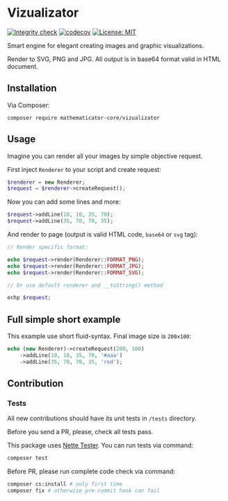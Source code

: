 # Vizualizator

[![Integrity check](https://github.com/mathematicator-core/vizualizator/workflows/Integrity%20check/badge.svg)](https://github.com/mathematicator-core/vizualizator/actions?query=workflow%3A%22Integrity+check%22)
[![codecov](https://codecov.io/gh/mathematicator-core/vizualizator/branch/master/graph/badge.svg)](https://codecov.io/gh/mathematicator-core/vizualizator)
[![License: MIT](https://img.shields.io/badge/License-MIT-brightgreen.svg)](./LICENSE)


Smart engine for elegant creating images and graphic visualizations.

Render to SVG, PNG and JPG. All output is in base64 format valid in HTML document.

## Installation

Via Composer:

```shell
composer require mathematicator-core/vizualizator
```

## Usage

Imagine you can render all your images by simple objective request.

First inject `Renderer` to your script and create request:

```php
$renderer = new Renderer;
$request = $renderer->createRequest();
```

Now you can add some lines and more:

```php
$request->addLine(10, 10, 35, 70);
$request->addLine(35, 70, 70, 35);
```

And render to page (output is valid HTML code, `base64` or `svg` tag):

```php
// Render specific format:

echo $request->render(Renderer::FORMAT_PNG);
echo $request->render(Renderer::FORMAT_JPG);
echo $request->render(Renderer::FORMAT_SVG);

// Or use default renderer and __toString() method

echp $request;
```

## Full simple short example

This example use short fluid-syntax. Final image size is `200x100`:

```php
echo (new Renderer)->createRequest(200, 100)
    ->addLine(10, 10, 35, 70, '#aaa')
    ->addLine(35, 70, 70, 35, 'red');
```


## Contribution

### Tests

All new contributions should have its unit tests in `/tests` directory.

Before you send a PR, please, check all tests pass.

This package uses [Nette Tester](https://tester.nette.org/). You can run tests via command:
```bash
composer test
````

Before PR, please run complete code check via command:
```bash
composer cs:install # only first time
composer fix # otherwise pre-commit hook can fail
````
